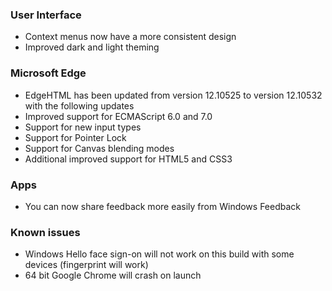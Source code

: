 ### User Interface
- Context menus now have a more consistent design
- Improved dark and light theming

### Microsoft Edge
- EdgeHTML has been updated from version 12.10525 to version 12.10532 with the following updates
 - Improved support for ECMAScript 6.0 and 7.0
 - Support for new input types
 - Support for Pointer Lock
 - Support for Canvas blending modes
 - Additional improved support for HTML5 and CSS3

### Apps
- You can now share feedback more easily from Windows Feedback

### Known issues
- Windows Hello face sign-on will not work on this build with some devices (fingerprint will work)
- 64 bit Google Chrome will crash on launch
